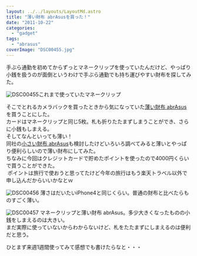 ```yaml
---
layout: ../../layouts/LayoutMd.astro
title: "薄い財布 abrAsusを買った！"
date: "2011-10-22"
categories: 
  - "gadget"
tags: 
  - "abrasus"
coverImage: "DSC00455.jpg"
---
```


手ぶら通勤を初めてからずっとマネークリップを使っていたんだけど、やっぱり小銭を扱うのが面倒というわけで手ぶら通勤でも持ち運びやすい財布を探してみた。

![](/archive/images/DSC00455.jpg "DSC00455")これまで使っていたマネークリップ

そこでとれるカメラバックを買ったときから気になっていた[薄い財布 abrAsus](http://superclassic.jp/?pid=16355432)を買うことにした。  
カードはマネークリップと同じ5枚。札も折りたたまずしまうことができ、さらに小銭もしまえる。  
そしてなんといっても薄い！  
同社の[小さい財布 abrAsus](http://superclassic.jp/?pid=31812710)も検討したけどいろいろ調べてみると薄いとやっぱり便利らしいので薄い財布にしてみた。  
ちなみに今回はクレジットカードで貯めたポイントを使ったので4000円くらいで買うことができた。  
 ポイントは旅行で使おうと思ってたけど今年の旅行はもう楽天トラベル以外で申し込んだからいいかなとｗ

![](/archive/images/DSC00456.jpg "DSC00456")
薄さはだいたいiPhone4と同じくらい。普通の財布と比べたらものすごく薄い。

![](/archive/images/DSC00457.jpg "DSC00457")
マネークリップと薄い財布 abrAsus。多少大きくなったものの小銭をしまえるのは大きい。  
まだ実際に使っていないからわからないけど、札をたたまずにしまえるのは便利だと思う。

ひとまず来週1週間使ってみて感想でも書けたらなと・・・
